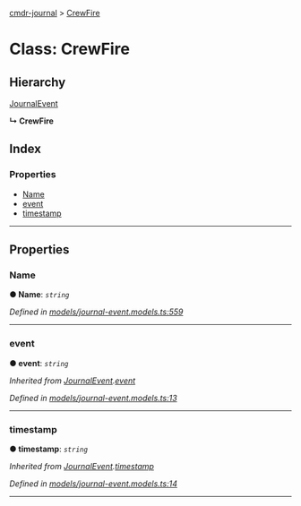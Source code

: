 [cmdr-journal](../README.md) > [CrewFire](../classes/crewfire.md)



# Class: CrewFire

## Hierarchy


 [JournalEvent](journalevent.md)

**↳ CrewFire**







## Index

### Properties

* [Name](crewfire.md#name)
* [event](crewfire.md#event)
* [timestamp](crewfire.md#timestamp)



---
## Properties
<a id="name"></a>

###  Name

**●  Name**:  *`string`* 

*Defined in [models/journal-event.models.ts:559](https://github.com/chrisbruford/cmdr-journal/blob/1e4d048/src/models/journal-event.models.ts#L559)*





___

<a id="event"></a>

###  event

**●  event**:  *`string`* 

*Inherited from [JournalEvent](journalevent.md).[event](journalevent.md#event)*

*Defined in [models/journal-event.models.ts:13](https://github.com/chrisbruford/cmdr-journal/blob/1e4d048/src/models/journal-event.models.ts#L13)*





___

<a id="timestamp"></a>

###  timestamp

**●  timestamp**:  *`string`* 

*Inherited from [JournalEvent](journalevent.md).[timestamp](journalevent.md#timestamp)*

*Defined in [models/journal-event.models.ts:14](https://github.com/chrisbruford/cmdr-journal/blob/1e4d048/src/models/journal-event.models.ts#L14)*





___


